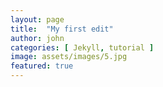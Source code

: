 ```yaml
---
layout: page
title:  "My first edit"
author: john
categories: [ Jekyll, tutorial ]
image: assets/images/5.jpg
featured: true
---
```

